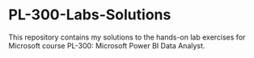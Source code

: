 # PL-300-Labs-Solutions
This repository contains my solutions to the hands-on lab exercises for Microsoft course PL-300: Microsoft Power BI Data Analyst.
